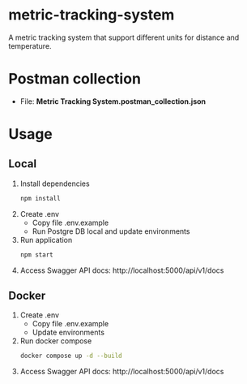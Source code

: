 # metric-tracking-system

A metric tracking system that support different units for distance and temperature.

# Postman collection

- File: **Metric Tracking System.postman_collection.json**

# Usage

## Local

1. Install dependencies
   ```bash
   npm install
   ```
2. Create .env
   - Copy file .env.example
   - Run Postgre DB local and update environments
3. Run application
   ```bash
   npm start
   ```
4. Access Swagger API docs: http://localhost:5000/api/v1/docs

## Docker

1. Create .env
   - Copy file .env.example
   - Update environments
2. Run docker compose
   ```bash
   docker compose up -d --build
   ```
3. Access Swagger API docs: http://localhost:5000/api/v1/docs
